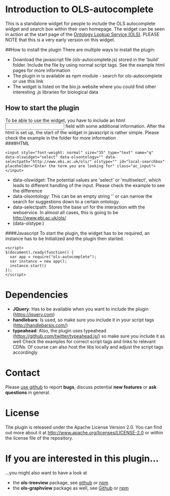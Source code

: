 # Introduction to OLS-autocomplete
This is a standalone widget for people to include the OLS autocomplete widget and search box within their own homepage. The widget can be seen in action at the start page of the <a href="http://www.ebi.ac.uk/ols">Ontology Lookup Service (OLS)</a>. PLEASE NOTE that this is a very early version on this widget.


##How to install the plugin
There are multiple ways to install the plugin:
* Download the javascript file (ols-autocomplete.js) stored in the 'build' folder. Include the file by using normal script tags. See the example html pages for more information
* The plugin in is available as npm module - search for ols-autocomplete or use this link
* The widget is listed on the bio.js website where you could find other interesting .js libraries for biological data


## How to start the plugin
To be able to use the widget, you have to include an html <input> field with some additional information. After the html is set up, the start of the widget in javascript is rather simple. Please check the example in the folder for more information  
####HTML
```
<input style="font-weight: normal" size="35" type="text" name="q" data-olswidget="select" data-olsontology="" data-selectpath="http://www.ebi.ac.uk/ols/" olstype="" id="local-searchbox" placeholder="Enter the term you are looking for" class="ac_input"></input>
```
* data-olswidget: The potential values are 'select' or 'multiselect', which leads to different handling of the input. Please check the example to see the difference
* data-olsontology: This can be an empty string '' or can narrow the search for suggestions down to a certain ontology.
* data-selectpath: Stores the base url for the interaction with the webservice. In almost all cases, this is going to be http://www.ebi.ac.uk/ols/
* (data-olstype:)

####Javascript
To start the plugin, the widget has to be required, an instance has to be Initialized and the plugin then started.
```
<script>
$(document).ready(function() {
  var app = require("ols-autocomplete");
  var instance = new app();
  instance.start()
});
</script>
```
# Dependencies
* **JQuery**: Has to be available when you want to include the plugin (https://jquery.com)
* **handlebars**: Is used, so make sure you include it in your script tags (http://handlebarsjs.com/)
* **typeahead**: Also, the plugin uses typeahead (https://github.com/twitter/typeahead.js/) so make sure you include it as well
Check the examples for correct script tags and links to relevant CDNs. Of course can also host the libs locally and adjust the script tags accordingly  

# Contact
Please <a href="https://github.com/LLTommy/ols-autocomplete">use github</a> to report **bugs**, discuss potential **new features** or **ask questions** in general.

# License
The plugin is released under the Apache License Version 2.0. You can find out more about it at http://www.apache.org/licenses/LICENSE-2.0 or within the license file of the repository.

# If you are interested in this plugin...
...you might also want to have a look at
- the **ols-treeview** package, see <a href="https://github.com/LLTommy/OLS-treeview">github</a> or <a href="https://www.npmjs.com/package/ols-treeview">npm</a>
- the **ols-graphview** package as well, see <a href="https://github.com/LLTommy/OLS-graphview">Github</a> or <a href="https://www.npmjs.com/package/ols-treeview">npm</a>
